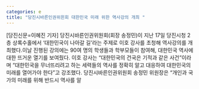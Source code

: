 ```yaml
---
categories: e
title: "당진시바른인권위윈회 대한민국 미래 위한 역사강의 개최 "
---
```

[당진신문=이혜진 기자] 당진시바른인권위원회(회장 송정민)이 지난 17일 당진시청 2층 상록수홀에서 ‘대한민국이 나아갈 길’라는 주제로 이호 강사를 초청해 역사강의를 개최했다.이날 진행된 강의에는 90여 명의 학생들과 학부모들이 참여해, 대한민국 역사에 대한 뜨거운 열기를 보여줬다. 이호 강사는 “대한민국의 건국은 기적과 같은 사건”이라며 “대한민국을 무너뜨리려고 하는 세력들의 역사를 정확히 알고 대응하여 대한민국의 미래를 열어가야 한다”고 강조했다. 당진시바른인권위원회 송정민 위원장은 “개인과 국가의 미래를 위해 반드시 역사를 알